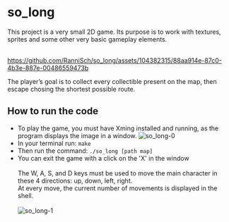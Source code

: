# so_long
This project is a very small 2D game. Its purpose is to work with textures, sprites and some other very basic gameplay elements. <br> <br>

https://github.com/RanniSch/so_long/assets/104382315/88aa914e-87c0-4b3e-887e-00486559473b

The player’s goal is to collect every collectible present on the map, then escape chosing the shortest possible route. <br>

## How to run the code
* To play the game, you must have Xming installed and running, as the program displays the image in a window.
![so_long-0](https://github.com/RanniSch/so_long/assets/104382315/f50c18c2-88f9-4623-8561-54529b6d557b)
* In your terminal run: ```make```
* Then run the command: ```./so_long [path map]```
* You can exit the game with a click on the 'X' in the window
<br> <br>
The W, A, S, and D keys must be used to move the main character in these 4 directions: up, down, left, right. <br>
At every move, the current number of movements is displayed in the shell. <br> <br>
![so_long-1](https://github.com/RanniSch/so_long/assets/104382315/667b8cc3-d589-464c-88af-d3853974c015)
